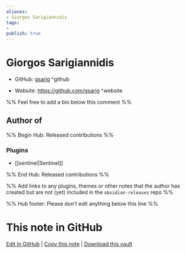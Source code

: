 ```yaml
---
aliases:
- Giorgos Sarigiannidis
tags:
- 
publish: true
---
```


# Giorgos Sarigiannidis

- GitHub: [gsarig](https://github.com/gsarig/) ^github
<!-- - Discord: `@` ^discord-->
- Website: <https://github.com/gsarig> ^website
<!-- - [[Publish sites|Publish site]]: <https://> ^publish-->

%% Feel free to add a bio below this comment %%


## Author of

%% Begin Hub: Released contributions %%
### Plugins
- [[sentinel|Sentinel]]

%% End Hub: Released contributions %%

%% Add links to any plugins, themes or other notes that the author has created but are not (yet) included in the `obsidian-releases` repo %%

<!--
### Unlisted plugins
-->

<!--
### Others
-->

<!--
## Sponsor this author
-->

<!-- - [[GitHub sponsors]]: [Sponsor @gsarig on GitHub Sponsors](https://github.com/sponsors/gsarig) ^github-sponsor-->
<!-- - [[Buy me a coffee]]: <https://> ^buy-me-a-coffee-->
<!-- - [[PayPal]]: <https://> ^paypal-->
<!-- - [[Patreon]]: <https://> ^patreon-->

<!--
## Follow this author
-->

<!-- - [[YouTube Channels|On YouTube]]: <https://> ^youtube-->
<!-- - Twitter: <https://> ^twitter-->
<!-- - ... -->

%% Hub footer: Please don't edit anything below this line %%

# This note in GitHub

<span class="git-footer">[Edit In GitHub](https://github.dev/obsidian-community/obsidian-hub/blob/main/01%20-%20Community/People/gsarig.md "git-hub-edit-note") | [Copy this note](https://raw.githubusercontent.com/obsidian-community/obsidian-hub/main/01%20-%20Community/People/gsarig.md "git-hub-copy-note") | [Download this vault](https://github.com/obsidian-community/obsidian-hub/archive/refs/heads/main.zip "git-hub-download-vault") </span>
